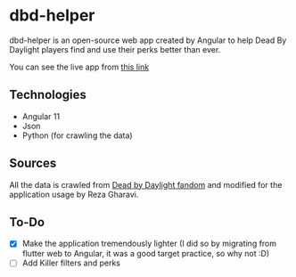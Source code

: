 # dbd-helper
dbd-helper is an open-source web app created by Angular to help Dead By Daylight players find and use their perks better than ever.

You can see the live app from [this link](http://dead-by-daylight-helper.web.app/)

## Technologies
- Angular 11
- Json
- Python (for crawling the data)

## Sources
All the data is crawled from [Dead by Daylight fandom](https://deadbydaylight.fandom.com) and modified for the application usage by Reza Gharavi.

## To-Do
- [X] Make the application tremendously lighter (I did so by migrating from flutter web to Angular, it was a good target practice, so why not :D)
- [ ] Add Killer filters and perks
